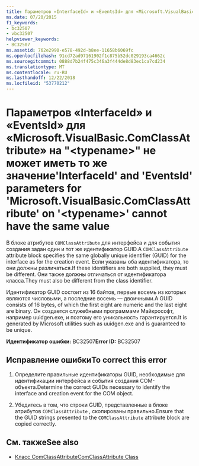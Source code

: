 ```yaml
---
title: Параметров «InterfaceId» и «EventsId» для «Microsoft.VisualBasic.ComClassAttribute» на "&lt;typename&gt;" не может иметь то же значение
ms.date: 07/20/2015
f1_keywords:
- bc32507
- vbc32507
helpviewer_keywords:
- BC32507
ms.assetid: 762e2990-e578-492d-b8ee-11658b6069fc
ms.openlocfilehash: 91cd72ad97161902f1c875b52dc029193ca4662c
ms.sourcegitcommit: 0888d7b24f475c346a3f444de8d83ec1ca7cd234
ms.translationtype: MT
ms.contentlocale: ru-RU
ms.lasthandoff: 12/22/2018
ms.locfileid: "53770212"
---
```

# <a name="interfaceid-and-eventsid-parameters-for-microsoftvisualbasiccomclassattribute-on-lttypenamegt-cannot-have-the-same-value"></a><span data-ttu-id="c1a03-102">Параметров «InterfaceId» и «EventsId» для «Microsoft.VisualBasic.ComClassAttribute» на "&lt;typename&gt;" не может иметь то же значение</span><span class="sxs-lookup"><span data-stu-id="c1a03-102">'InterfaceId' and 'EventsId' parameters for 'Microsoft.VisualBasic.ComClassAttribute' on '&lt;typename&gt;' cannot have the same value</span></span>
<span data-ttu-id="c1a03-103">В блоке атрибутов `COMClassAttribute` для интерфейса и для события создания задан один и тот же идентификатор GUID.</span><span class="sxs-lookup"><span data-stu-id="c1a03-103">A `COMClassAttribute` attribute block specifies the same globally unique identifier (GUID) for the interface as for the creation event.</span></span> <span data-ttu-id="c1a03-104">Если указаны оба идентификатора, то они должны различаться.</span><span class="sxs-lookup"><span data-stu-id="c1a03-104">If these identifiers are both supplied, they must be different.</span></span> <span data-ttu-id="c1a03-105">Они также должны отличаться от идентификатора класса.</span><span class="sxs-lookup"><span data-stu-id="c1a03-105">They must also be different from the class identifier.</span></span>  
  
 <span data-ttu-id="c1a03-106">Идентификатор GUID состоит из 16 байтов, первые восемь из которых являются числовыми, а последние восемь — двоичными.</span><span class="sxs-lookup"><span data-stu-id="c1a03-106">A GUID consists of 16 bytes, of which the first eight are numeric and the last eight are binary.</span></span> <span data-ttu-id="c1a03-107">Он создается служебными программами Майкрософт, например uuidgen.exe, и поэтому его уникальность гарантируется.</span><span class="sxs-lookup"><span data-stu-id="c1a03-107">It is generated by Microsoft utilities such as uuidgen.exe and is guaranteed to be unique.</span></span>  
  
 <span data-ttu-id="c1a03-108">**Идентификатор ошибки:** BC32507</span><span class="sxs-lookup"><span data-stu-id="c1a03-108">**Error ID:** BC32507</span></span>  
  
## <a name="to-correct-this-error"></a><span data-ttu-id="c1a03-109">Исправление ошибки</span><span class="sxs-lookup"><span data-stu-id="c1a03-109">To correct this error</span></span>  
  
1.  <span data-ttu-id="c1a03-110">Определите правильные идентификаторы GUID, необходимые для идентификации интерфейса и события создания COM-объекта.</span><span class="sxs-lookup"><span data-stu-id="c1a03-110">Determine the correct GUIDs necessary to identify the interface and creation event for the COM object.</span></span>  
  
2.  <span data-ttu-id="c1a03-111">Убедитесь в том, что строки GUID, представленные в блоке атрибутов `COMClassAttribute` , скопированы правильно.</span><span class="sxs-lookup"><span data-stu-id="c1a03-111">Ensure that the GUID strings presented to the `COMClassAttribute` attribute block are copied correctly.</span></span>  
  
## <a name="see-also"></a><span data-ttu-id="c1a03-112">См. также</span><span class="sxs-lookup"><span data-stu-id="c1a03-112">See also</span></span>

- [<span data-ttu-id="c1a03-113">Класс ComClassAttribute</span><span class="sxs-lookup"><span data-stu-id="c1a03-113">ComClassAttribute Class</span></span>](xref:Microsoft.VisualBasic.ComClassAttribute)
